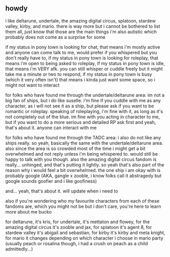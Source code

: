 ## howdy

i like deltarune, undertale, the amazing digital circus, splatoon, stardew valley, kirby, and mario. there is way more but i cannot be bothered to list them all, just know that those are the main things
i'm also autistic which probably does not come as a surprise for some 

if my status in pony town is looking for chat, that means i'm mostly active and anyone can come talk to me, would prefer if you whispered but you don't really have to, 
if my status in pony town is looking for roleplay, that means i'm open to being asked to roleplay, 
if my status in pony town is idle, that means i'm VERY afk. you can still whisper or cuddle freely but it might take me a minute or two to respond, 
if my status in pony town is busy (which it very often isn't) that means i kinda just want some space, so i might not want to interact

for folks who have found me through the undertale/deltarune area:
im not a big fan of ships, but i do like suselle. i'm fine if you cuddle with me as any character, as i will not see it as a ship, but please ask if you want to be romantic or roleplay.
speaking of roleplaying, i'm fine with it, as long as it's not completely out of the blue. im fine with you acting in character to me, but if you want to do a more serious and detailed RP ask first
and yeah, that's about it. anyone can interact with me

for folks who have found me through the TADC area:
i also do not like any ships really. so yeah, basically the same with the undertale/deltarune area. also since the area is so crowded most of the time i might get a bit overwhelmed and not reply unless i'm being whispered to. would still be happy to talk with you though. also the amazing digital circus fandom is really... unhinged, and that's putting it lightly. so yeah that's also part of the reason why i would feel a bit overwhelmed. the one ship i am okay with is probably google (AKA, gangle x zooble, i know folks call it abstragedy but google sounds goofier and i like goofiness)

and... yeah, that's about it. will update when i need to

also if you're wondering who my favourite characters from each of these fandoms are, which you might not be but i don't care, you're here to learn more about me bucko 

for deltarune, it's kris, for undertale, it's mettaton and flowey, for the amazing digital circus it's zooble and jax, for splatoon it's agent 8, for stardew valley it's abigail and sebastian, for kirby it's kirby and meta knight, for mario it changes depending on which character i choose in mario party (usually peach or rosalina though, i had a crush on peach as a child admittedly...)
